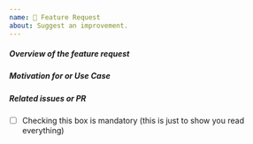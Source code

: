 ```yaml
---
name: 🚀 Feature Request
about: Suggest an improvement.
---
```


##### **Overview of the feature request**

<!-- Explain the feature request -->

##### **Motivation for or Use Case**

<!-- Explain why this new feature is important for you -->

##### **Related issues or PR**

<!-- Has a similar feature request been asked for before? Please search both closed & open issues -->

-   [ ] Checking this box is mandatory (this is just to show you read everything)
